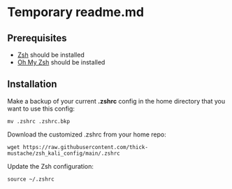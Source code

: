 # Temporary readme.md

## Prerequisites

- [Zsh](https://www.zsh.org/) should be installed
- [Oh My Zsh](https://github.com/ohmyzsh/ohmyzsh) should be installed

## Installation

Make a backup of your current **.zshrc** config in the home directory that you want to use this config:

```mv .zshrc .zshrc.bkp```

Download the customized .zshrc from your home repo:

```wget https://raw.githubusercontent.com/thick-mustache/zsh_kali_config/main/.zshrc```

Update the Zsh configuration:

```source ~/.zshrc```
